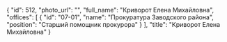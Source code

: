 {
    "id": 512,
    "photo_url": "",
    "full_name": "Криворот Елена Михайловна",
    "offices": [
        {
            "id": "07-01",
            "name": "Прокуратура Заводского района",
            "position": "Старший помощник прокурора"
        }
    ],
    "title": "Криворот Елена Михайловна"
}